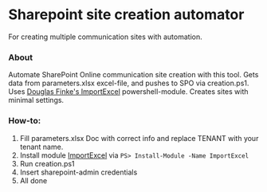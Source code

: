 # Sharepoint site creation automator

For creating multiple communication sites with automation.

### About
Automate SharePoint Online communication site creation with this tool.
Gets data from parameters.xlsx excel-file, and pushes to SPO via creation.ps1. Uses [Douglas Finke's ImportExcel](https://github.com/dfinke/ImportExcel) powershell-module. Creates sites with minimal settings.

### How-to:
1. Fill parameters.xlsx Doc with correct info and replace TENANT with your tenant name.
2. Install module [ImportExcel](https://www.powershellgallery.com/packages/ImportExcel/7.3.0) via ```PS> Install-Module -Name ImportExcel```
3. Run creation.ps1
4. Insert sharepoint-admin credentials
5. All done
